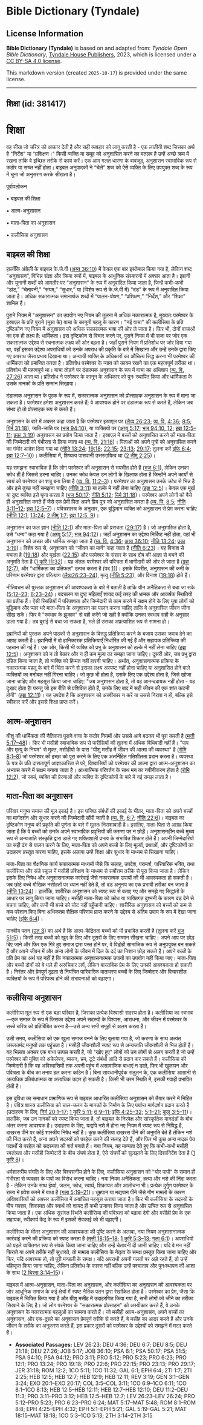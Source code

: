 # Bible Dictionary (Tyndale)

## License Information

**Bible Dictionary (Tyndale)** is based on and adapted from: _Tyndale Open Bible Dictionary_, [Tyndale House Publishers](https://tyndaleopenresources.com/), 2023, which is licensed under a [CC BY-SA 4.0 license](https://creativecommons.org/licenses/by-sa/4.0/legalcode.en).

This markdown version (created `2025-10-17`) is provided under the same license.



--------------------------------

## शिक्षा (id: 381417)

शिक्षा
======

वह सीख जो चरित्र को आकार देती है और सही व्यवहार को लागू करती है \- एक लातीनी शब्द जिसका अर्थ है "निर्देश" या "प्रशिक्षण।" किसी व्यक्ति या समूह को अनुशासित करने का मतलब है उन्हें अच्छे क्रम में रखना ताकि वे इच्छित तरीके से कार्य करें। एक आम गलत धारणा के बावजूद, अनुशासन स्वाभाविक रूप से कठोर या सख्त नहीं होता। बाइबल अनुवादकों ने “चेले” शब्द को ऐसे व्यक्ति के लिए उपयुक्त शब्द के रूप में चुना जो अनुसरण करके सीखता है।

पूर्वावलोकन

• बाइबल की शिक्षा

• आत्म\-अनुशासन

• माता\-पिता का अनुशासन

• कलीसिया अनुशासन

बाइबल की शिक्षा
---------------

हालाँकि अंग्रेज़ी के बाइबल के.जे.वी ([अय्य 36:10](https://ref.ly/Job36:10)) में केवल एक बार इस्तेमाल किया गया है, लेकिन शब्द “अनुशासन”, विभिन्न संज्ञा और क्रिया रूपों में, बाइबल के आधुनिक संस्करणों में अक्सर आता है। इब्रानी और युनानी शब्दों को आमतौर पर “अनुशासन” के रूप में अनुवादित किया जाता है, जिन्हें कभी\-कभी “डांट,” “चेतावनी,” “संयम,” “सुधार,” या (विशेष रूप से के.जे.वी में) “दंड” के रूप में अनुवादित किया जाता है। अधिक सकारात्मक समानार्थक शब्दों में “पालन\-पोषण,” “प्रशिक्षण,” “निर्देश,” और “शिक्षा” शामिल हैं।

पुराने नियम में "अनुशासन" का उपयोग नए नियम की तुलना में अधिक नकारात्मक है, मुख्यतः परमेश्वर के इस्राएल के प्रति पुराने (मूसा के) वाचा के कानूनी पहलू के कारण। "नई वाचा" की कलीसिया के प्रति दृष्टिकोण नए नियम में अनुशासन को अधिक सकारात्मक भाषा की ओर ले जाता है। फिर भी, दोनों वाचाओं का एक ही लक्ष्य है: धार्मिकता। इस दृष्टिकोण से विचार करने पर, पुराने नियम में भी सजा पर जोर एक सकारात्मक उद्देश्य से रचनात्मक लक्ष्य की ओर बढ़ता है। जहाँ पुराने नियम में प्रतिशोध पर जोर दिया गया था, वहाँ इसका उद्देश्य अपराधियों को उनके अपराध की प्रकृति के बारे में सिखाना और उन्हें उनके द्वारा किए गए अपराध जैसा प्रभाव दिखाना था। अन्यायी व्यक्ति के अधिकारों का औचित्य सिद्ध करना भी परमेश्वर की धार्मिकता को प्रमाणित करता है। प्रतिशोध परमेश्वर के न्याय को कायम रखने का एक महत्वपूर्ण तरीका था। प्रतिशोध भी महत्वपूर्ण था। वाचा तोड़ने पर दंडात्मक अनुशासन के रूप में वाचा का अभिशाप ([व्य. वि. 27:26](https://ref.ly/Deut27:26)) आता था। प्रतिशोध ने परमेश्वर के कानून के अधिकार को पुनः स्थापित किया और धार्मिकता के उसके मानकों के प्रति सम्मान सिखाया।

दंडात्मक अनुशासन के पूरक के रूप में, सकारात्मक अनुशासन को प्रोत्साहक अनुशासन के रूप में माना जा सकता है। परमेश्वर हमेशा अनुशासन करते हैं; वे आवश्यक होने पर दंडात्मक रूप से करते हैं, लेकिन जब संभव हो तो प्रोत्साहक रूप से करते हैं।

अनुशासन के बारे में अक्सर कहा जाता है कि परमेश्वर इस्राएल पर ([लैव्य 26:23](https://ref.ly/Lev26:23); [व्य. वि.](https://ref.ly/Deut27:26) [4:36](https://ref.ly/Deut4:36); [8:5](https://ref.ly/Deut8:5); [यिर्म 31:18](https://ref.ly/Jer31:18)), जाति\-जाति पर ([भज 94:10](https://ref.ly/Ps94:10)), या व्यक्तियों पर ([अय्यू 5:17](https://ref.ly/Job5:17); [भज 94:10, 12](https://ref.ly/Ps94:10,Ps94:12); [इब्रा 12:5–11](https://ref.ly/Heb12:5-Heb12:11); [प्रका 3:19](https://ref.ly/Rev3:19)) अनुशासन का प्रयोग किया जाता है। इस्राएल में बच्चों को अनुशासित करने की माता\-पिता की जिम्मेदारी को गंभीरता से लिया जाता था ([व्य. वि.](https://ref.ly/Deut27:26) [21:18](https://ref.ly/Deut21:18))। पिताओं को अपने पुत्रों को अनुशासित करने का गंभीर आदेश दिया गया था ([नीति 13:24](https://ref.ly/Prov13:24); [19:18](https://ref.ly/Prov19:18); [22:15](https://ref.ly/Prov22:15); [23:13](https://ref.ly/Prov23:13); [29:17](https://ref.ly/Prov29:17); तुलना करें [इफि 6:4](https://ref.ly/Eph6:4); [इब्रा 12:7–10](https://ref.ly/Heb12:7-Heb12:10))। कलीसिया में, शिष्यत्व पासवानी उत्तरदायित्व था ([2 तीमु 2:25](https://ref.ly/2Tim2:25))।

यह समझना स्वाभाविक है कि लोग परमेश्वर की अनुशासन से भयभीत होते हैं ([भज 6:1](https://ref.ly/Ps6:1)), लेकिन उनका क्रोध ही है जिससे डरना चाहिए। उनका क्रोध केवल उन लोगों के खिलाफ होता है जिन्होंने अपने कार्यों से स्वयं को परमेश्वर का शत्रु बना लिया है ([व्य. वि.](https://ref.ly/Deut27:26) [11:2–3](https://ref.ly/Deut11:2-Deut11:3))। परमेश्वर का अनुशासन उनके क्रोध से भिन्न है और इसे तुच्छ नहीं समझना चाहिए ([नीति 3:11](https://ref.ly/Prov3:11)) या हल्के में नहीं लेना चाहिए ([इब्रा 12:5](https://ref.ly/Heb12:5))। केवल एक मूर्ख या दुष्ट व्यक्ति इसे घृणा करता है ([भज 50:17](https://ref.ly/Ps50:17); [नीति 5:12](https://ref.ly/Prov5:12); [यिर्म 31:18](https://ref.ly/Jer31:18))। परमेश्वर अपने लोगों को वैसे ही अनुशासित करते हैं जैसे एक प्रेमी पिता अपने प्रिय पुत्र को अनुशासित करता है ([व्य. वि.](https://ref.ly/Deut27:26) [8:5](https://ref.ly/Deut8:5); [नीति 3:11–12](https://ref.ly/Prov3:11-Prov3:12); [इब्रा 12:5–7](https://ref.ly/Heb12:5-Heb12:7))। पवित्रशास्त्र के अनुसार, एक बुद्धिमान व्यक्ति को अनुशासन से प्रेम करना चाहिए ([नीति 12:1](https://ref.ly/Prov12:1); [13:24](https://ref.ly/Prov13:24); [2 तीमु 1:7](https://ref.ly/2Tim1:7); [इब्रा 12:5, 9](https://ref.ly/Heb12:5,Heb12:9))।

अनुशासन का फल ज्ञान ([नीति 12:1](https://ref.ly/Prov12:1)) और माता\-पिता की प्रसन्नता ([29:17](https://ref.ly/Prov29:17)) है। जो अनुशासित होता है, उसे “धन्य” कहा गया है ([अय्यू 5:17](https://ref.ly/Job5:17); [भज 94:12](https://ref.ly/Ps94:12))। जहाँ अनुशासन का उद्देश्य निर्दिष्ट नहीं होता, वहां भी अनुशासन को अच्छा और धार्मिक समझा जाता है ([व्य. वि.](https://ref.ly/Deut27:26) [4:36](https://ref.ly/Deut4:36); [अय्य 36:10](https://ref.ly/Job36:10); [नीति 13:24](https://ref.ly/Prov13:24); [प्रका 3:19](https://ref.ly/Rev3:19))। विशेष रूप से, अनुशासन को “जीवन का मार्ग” कहा जाता है ([नीति 6:23](https://ref.ly/Prov6:23))। यह विनाश से बचाता है ([19:18](https://ref.ly/Prov19:18)) और मूर्खता ([22:15](https://ref.ly/Prov22:15)) और परमेश्वर के संसार के साथ दोष की आज्ञा से बचने की अनुमति देता है ([1 कुरि 11:32](https://ref.ly/1Cor11:32))। यह अंततः परमेश्वर की पवित्रता में भागीदारी की ओर ले जाता है ([इब्रा 12:7](https://ref.ly/Heb12:7)), और “धार्मिकता का प्रतिफल" उत्पन्न करता है (पद [11](https://ref.ly/Heb12:11))। इसके विपरीत, अनुशासन की कमी के परिणाम परमेश्वर द्वारा परित्याग ([लैव्य26:23–24](https://ref.ly/Lev26:23-Lev26:24)), मृत्यु ([नीति 5:23](https://ref.ly/Prov5:23)), और विनाश ([19:18](https://ref.ly/Prov19:18)) होते हैं।

नीतिवचन की पुस्तक अनुशासन की आवश्यकता के बारे में बताती है ताकि यौन अनैतिकता से बचा जा सके ([5:12–23](https://ref.ly/Prov5:12-Prov5:23); [6:23–24](https://ref.ly/Prov6:23-Prov6:24))। बदचलन या दुष्ट महिलाएँ शायद कई तरह की भ्रामक और आकर्षक स्थितियों का प्रतीक हैं। ऐसी स्थितियों में परिपक्वता और जिम्मेदारी से काम करने में सक्षम होने के लिए युवा लोगों को बुद्धिमान और प्यार भरे माता\-पिता के अनुशासन का पालन करना चाहिए ताकि वे अनुशासित जीवन जीना सीख सकें। फिर वे "स्वभाव के झुकाव" से वही करेंगे जो सही है क्योंकि उनका स्वभाव सही के अनुसार ढाला गया है। तब बुराई से बचा जा सकता है, भले ही उसका अप्रत्याशित रूप से सामना हो।

इब्रानियों की पुस्तक अपने पाठकों से अनुशासन के विरुद्ध प्रतिक्रिया करने के बजाय उसका जवाब देने का आग्रह करती है। इब्रानियों में दो हानिकारक प्रतिक्रियाएँ निर्धारित की गई हैं और सहायक प्रतिक्रिया की पहचान की गई है। एक ओर, किसी भी व्यक्ति को प्रभु के अनुशासन को हल्के में नहीं लेना चाहिए ([इब्रा 12:5](https://ref.ly/Heb12:5))। अनुशासन को न तो बेकार और न ही कम मूल्य का समझा जाना चाहिए। दूसरी ओर, जब प्रभु द्वारा दंडित किया जाता है, तो व्यक्ति को हिम्मत नहीं हारनी चाहिए। अर्थात्, अनुशासनात्मक प्रक्रिया के नकारात्मक पहलू के बारे में चिंता करने से इसका लक्ष्य अस्पष्ट नहीं होना चाहिए या अनुशासित होने वाले व्यक्तियों का मनोबल नहीं गिरना चाहिए। जो कुछ भी होता है, उसके लिए एक उद्देश्य होता है, जिसे खोजा जाना चाहिए और महसूस किया जाना चाहिए: "जब अनुशासन होता है, तो वह आनन्ददायक नहीं होता \- यह दुःखद होता है! परन्तु जो इस रीति से प्रशिक्षित होते हैं, उनके लिए बाद में सही जीवन की एक शांत कटनी होगी" ([इब्रा 12](https://ref.ly/Heb12:5)[:11](https://ref.ly/Heb12:11))। यह उपदेश है कि अनुशासन को अस्वीकार न करें या उससे निराश न हों, बल्कि इसे स्वीकार करें और इससे शिक्षा प्राप्त करें।

आत्म\-अनुशासन
-------------

यीशु की धार्मिकता की नैतिकता पुराने वाचा के कठोर नियमों और उससे आगे बढकर भी पूरा करती है ([मत्ती 5:17–48](https://ref.ly/Matt5:17-Matt5:48))। फिर भी मसीही स्वाभाविक रूप से फरीसियों की तुलना में अधिक विधिवादी नहीं हैं। "पाप और मृत्यु के नियम" से मुक्त, मसीहीयो के पास "यीशु मसीह में जीवन की आत्मा की व्यवस्था" है ([रोमि 8:1–8](https://ref.ly/Rom8:1-Rom8:8)) जो परमेश्वर की इच्छा को पूरा करने के लिए एक अंतर्निहित गतिशीलता प्रदान करता है। व्यवस्था के पत्र के प्रति दासतापूर्ण आज्ञाकारिता से परे, विश्वासियों को परमेश्वर की आत्मा द्वारा आत्म\-अनुशासन का अभ्यास करने में सक्षम बनाया जाता है। आध्यात्मिक परिवर्तन के साथ मन का नवीनीकरण होता है ([रोमि 12:2](https://ref.ly/Rom12:2)), जो स्वयं, व्यक्ति की प्रेरणाओं और व्यक्ति के दृष्टिकोणों के बारे में नई समझ लाता है।

माता\-पिता का अनुशासन
---------------------

परिवार मनुष्य समाज की मूल इकाई है। इस घनिष्ठ संबंधों की इकाई के भीतर, माता\-पिता को अपने बच्चों का मार्गदर्शन और सुधार करने की जिम्मेदारी सौंपी जाती है ([व्य. वि.](https://ref.ly/Deut27:26) [6:7](https://ref.ly/Deut6:7); [नीति 22:6](https://ref.ly/Prov22:6))। बाइबल का दृष्टिकोण मनुष्य की प्रकृति की पूर्णता के बारे में मूलतः निराशावादी है। इसलिए, माता\-पिता से आग्रह किया जाता है कि वे बच्चों को उनके अपने स्वाभाविक प्रवृत्तियों की करुणा पर न छोड़ें। अनुशासनहीन बच्चे मुख्य रूप से अन्यजाति संस्कृति द्वारा डाले गए शक्तिशाली प्रभाव के संभावित शिकार होते हैं। अपनी जिम्मेदारियों का सही ढंग से पालन करने के लिए, माता\-पिता को अपने बच्चों के लिए मूल्यों, प्रथाओं, और दृष्टिकोणों का उदाहरण प्रस्तुत करना चाहिए, इसके अलावा उन्हें शिक्षा और सुधार के माध्यम से सिखाना चाहिए।

माता\-पिता का शैक्षणिक कार्य सकारात्मक माध्यमों जैसे कि सलाह, उपदेश, परामर्श, पारिवारिक भक्ति, तथा कलीसिया और संडे स्कूल में मसीही प्रशिक्षण के माध्यम से सर्वोत्तम तरीके से पूरा किया जाता है। लेकिन इसके लिए निषेध और अनुशासनात्मक कार्रवाई जैसे नकारात्मक उपायों की भी आवश्यकता हो सकती है। जब छोटे बच्चे मौखिक नसीहतों पर ध्यान नहीं देते हैं, तो दंड अनुनय का एक प्रभावी तरीका बन जाता है ([नीति 13:24](https://ref.ly/Prov13:24))। हालाँकि, शारीरिक अनुशासन को स्पष्ट रूप से बताए गए और समझे गए सिद्धांतों के आधार पर लागू किया जाना चाहिए। मसीही माता\-पिता को क्रोध या व्यक्तिगत दुश्मनी के कारण दंड देने से बचना चाहिए, और कभी भी बच्चे को चोट नहीं पहुँचानी चाहिए। शारीरिक अनुशासन को बच्चों को कम से कम परेशान किए बिना अधिकतम शैक्षिक परिणाम प्राप्त करने के उद्देश्य से अंतिम उपाय के रूप में देखा जाना चाहिए ([इफि 6:4](https://ref.ly/Eph6:4))।

मानवीय पतन ([उत 3](https://ref.ly/Gen3:1-Gen3:24)) का अर्थ है कि आत्म\-केंद्रितता बच्चों को भी प्रभावित करती है (तुलना करें [भज 51:5](https://ref.ly/Ps51:5))। किसी तरह बच्चों को खुद के लिए और दूसरों के लिए सम्मान सीखना चाहिए। अपने आप पर छोड़ दिए जाने और फिर एक गिरे हुए समाज द्वारा पस्त होने पर, वे विद्रोही सामाजिक रूप से अनुपयुक्त बन सकते हैं और अपने जीवन में और अन्य लोगों के जीवन में दिल के दर्द का निशान छोड़ सकते हैं। अपने बच्चों के प्रति प्रेम का अर्थ यह नहीं है कि नकारात्मक अनुशासनात्मक उपायों का उपयोग नहीं किया जाए। माता\-पिता और बच्चों दोनों को वे भले ही अरुचिकर लगें, लेकिन वास्तविक प्रेम के लिए उनकी आवश्यकता हो सकती है। निरंतर और प्रेमपूर्ण दृढ़ता से नियंत्रित पारिवारिक वातावरण बच्चों के लिए जिम्मेदार और विचारशील व्यक्तियों के रूप में परिपक्व होने की संभावनाओं को बढ़ाएगा।

कलीसिया अनुशासन
---------------

कलीसिया मूल रूप से एक बड़ा परिवार है, जिसका प्रत्येक विश्वासी सदस्य होता है। कलीसिया का स्वभाव—एक समाज के रूप में जिसका उद्देश्य अपने सदस्यों के विश्वास, आराधना, और जीवन में परमेश्वर के सच्चे चरित्र को प्रतिबिंबित करना है—उसे अन्य सभी समूहों से अलग करता है।

उसी समय, कलीसिया को एक खुला समाज बनने के लिए बुलाया गया है, जो करुणा के साथ अत्यंत जरूरतमंद मनुष्यों तक पहुंचता है। मसीही जीवनशैली स्पष्ट रूप से अन्यजाति जीवनशैली से भिन्न होती है। यह भिन्नता अक्सर एक बाधा उत्पन्न करती है, जो "खोए हुए" लोगों को उन लोगों से अलग करती है जो उन्हें परमेश्वर की मुक्ति को अकेलेपन, व्यसन, भ्रम, टूटे संबंधों आदि से प्रदान कर सकते हैं। कलीसिया की जिम्मेदारी है कि वह अविश्वासियों तक अपनी पहुंच में असामाजिक बाधाएं न डाले, फिर भी खुलापन और पवित्रता के बीच का तनाव हल करना कठिन है। बिना सावधानीपूर्वक संतुलन के, एक कलीसिया आसानी से अत्यधिक प्रतिबंधात्मक या अत्यधिक उदार हो सकती है। किसी भी चरम स्थिति में, इसकी गवाही प्रभावित होती है।

इस दुविधा का समाधान प्रामाणिक रूप से बाइबल आधारित कलीसिया अनुशासन को तैयार करने में निहित है। पवित्र शास्त्र कलीसिया को चाल\-चलन के मानकों के निर्माण के लिए पर्याप्त मार्गदर्शन प्रदान करते हैं (उदाहरण के लिए, [निर्ग 20:1–17](https://ref.ly/Exod20:1-Exod20:17); [1 कुरि 5:11](https://ref.ly/1Cor5:11); [6:9–11](https://ref.ly/1Cor6:9-1Cor6:11); [इफि 4:25–32](https://ref.ly/Eph4:25-Eph4:32); [5:1–21](https://ref.ly/Eph5:1-Eph5:21); [कुलु 3:5–11](https://ref.ly/Col3:5-Col3:11))। हालाँकि, जब उन मानकों को स्पष्ट किया जाता है, तो बाइबल के निरपेक्ष और सांस्कृतिक मानदंडों के बीच अंतर करना आवश्यक है। उदाहरण के लिए, यद्यपि नशे में होना नए नियम में स्पष्ट रूप से निषिद्ध है, दाखरस पीने पर कोई शास्त्रीय निषेध नहीं है। कुछ कलीसिया दाखरस पीने की अनुमति देते हैं लेकिन नशे की निंदा करते हैं, अन्य अपने सदस्यों को परहेज़ करने की सलाह देते हैं, और फिर भी कुछ अन्य मादक पेय पदार्थों से परहेज़ को सदस्यता की शर्त बनाते हैं। नया नियम, यह मान्यता देते हुए कि कभी\-कभी मसीही स्वतंत्रता और मसीही जिम्मेदारी के बीच संघर्ष होता है, ऐसे संघर्षों को सुलझाने के लिए दिशानिर्देश देता है ([1 कुरि 8](https://ref.ly/1Cor8:1-1Cor8:13))।

धर्मशास्त्रीय संगति के लिए और विश्वसनीय होने के लिए, कलीसिया अनुशासन को "घोर पापों" के समान ही गंभीरता से व्यवहार के पापों का विरोध करना चाहिए। नया नियम अनैतिकता, हत्या और नशे की निंदा करता है \- लेकिन उनके साथ ईर्ष्या, जलन, क्रोध, स्वार्थ, शिकायत और आलोचना भी। प्रत्येक दुर्गुण परमेश्वर के राज्य में प्रवेश करने में बाधा है ([गला 5:19–21](https://ref.ly/Gal5:19-Gal5:21))। धूम्रपान या मद्यपान पीने जैसे गौण मामलों के कारण अविश्वासियों को अक्सर कलीसिया में अवांछित महसूस कराया जाता है। फिर भी कलीसिया के सदस्यों के बीच गपशप, शिकायत और स्वार्थ को शायद ही कभी उजागर किया जाता है और उचित रूप से अनुशासित किया जाता है। एक अधिक सुसंगत स्थिति कलीसिया की पवित्रता को बढ़ावा देगी और मसीही प्रेम के एक सहायक, स्वीकार्य केंद्र के रूप में इसकी सेवकाई को भी बढ़ाएगी।

कलीसिया के भीतर अनुशासन की आवश्यकता की पुष्टि करने के अलावा, नया नियम अनुशासनात्मक कार्रवाई करने की प्रक्रिया को स्पष्ट करता है ([मत्ती 18:15–18](https://ref.ly/Matt18:15-Matt18:18); [1 कुरि 5:3–13](https://ref.ly/1Cor5:3-1Cor5:13); [गला 6:1](https://ref.ly/Gal6:1))। अपराधियों को पहले व्यक्तिगत रूप से संपर्क किया जाना चाहिए और उन्हें चेतावनी दी जानी चाहिए। यदि वे मन नहीं फिराते या अपने तरीके नहीं सुधारते, तो मामला कलीसिया के नेतृत्व के समक्ष प्रस्तुत किया जाना चाहिए और फिर, यदि आवश्यक हो, तो पूरी मण्डली के समक्ष। यदि अपराधी अपनी गलती पर अड़े रहते हैं, तो उन्हें बहिष्कृत किया जाना चाहिए, लेकिन प्रतिशोध के कारण नहीं बल्कि उन्हें पश्चाताप और पुनःस्थापन की आशा के साथ ([2 थिस्स 3:14–15](https://ref.ly/2Thess3:14-2Thess3:15))।

बाइबल में आत्म\-अनुशासन, माता\-पिता का अनुशासन, और कलीसिया का अनुशासन की आवश्यकता पर जोर आधुनिक समाज के कई क्षेत्रों में स्पष्ट नैतिक पतन द्वारा रेखांकित होता है। परमेश्वर का प्रेम, जैसा कि बाइबल में चित्रित किया गया है और यीशु मसीह में उदाहरणित किया गया है, सभी लोगों को जीने का तरीका सिखाने के लिए है। जो लोग परमेश्वर के "सकारात्मक प्रोत्साहन" को अस्वीकार करते हैं, वे उनके अनुशासन के नकारात्मक पहलुओं का सामना करते हैं। जो मसीही आत्म\-अनुशासन, अपने बच्चों का अनुशासन, और एक\-दूसरे का अनुशासन प्रेमपूर्ण तरीके से करते हैं, वे मसीह का आदर करते हैं और उनके जीवन के तरीके का अनुकरण करते हैं, इस प्रकार दूसरों को परमेश्वर के उद्देश्यों को समझने में मदद करते हैं।

* **Associated Passages:** LEV 26:23; DEU 4:36; DEU 6:7; DEU 8:5; DEU 21:18; DEU 27:26; JOB 5:17; JOB 36:10; PSA 6:1; PSA 50:17; PSA 51:5; PSA 94:10; PSA 94:12; PRO 3:11; PRO 5:12; PRO 5:23; PRO 6:23; PRO 12:1; PRO 13:24; PRO 19:18; PRO 22:6; PRO 22:15; PRO 23:13; PRO 29:17; JER 31:18; ROM 12:2; 1CO 5:11; 1CO 11:32; GAL 6:1; EPH 6:4; 2TI 1:7; 2TI 2:25; HEB 12:5; HEB 12:7; HEB 12:9; HEB 12:11; REV 3:19; GEN 3:1–GEN 3:24; EXO 20:1–EXO 20:17; COL 3:5–COL 3:11; 1CO 6:9–1CO 6:11; 1CO 8:1–1CO 8:13; HEB 12:5–HEB 12:11; HEB 12:7–HEB 12:10; DEU 11:2–DEU 11:3; PRO 3:11–PRO 3:12; HEB 12:5–HEB 12:7; LEV 26:23–LEV 26:24; PRO 5:12–PRO 5:23; PRO 6:23–PRO 6:24; MAT 5:17–MAT 5:48; ROM 8:1–ROM 8:8; EPH 4:25–EPH 4:32; EPH 5:1–EPH 5:21; GAL 5:19–GAL 5:21; MAT 18:15–MAT 18:18; 1CO 5:3–1CO 5:13; 2TH 3:14–2TH 3:15

